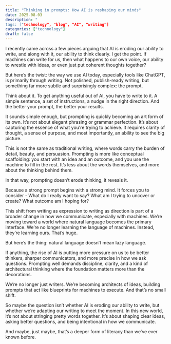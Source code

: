 ```yaml
---
title: "Thinking in prompts: How AI is reshaping our minds"
date: 2025-08-03
description: "
tags: ["technology", "blog", "AI", "writing"]
categories: ["technology"]
draft: false
---
```


I recently came across a few pieces arguing that AI is eroding our ability to write, and along with it, our ability to think clearly. I get the point. If machines can write for us, then what happens to our own voice, our ability to wrestle with ideas, or even just put coherent thoughts together?

But here’s the twist: the way we use AI today, especially tools like ChatGPT, is primarily through writing. Not polished, publish-ready writing, but something far more subtle and surprisingly complex: the prompt.

Think about it. To get anything useful out of AI, you have to write to it. A simple sentence, a set of instructions, a nudge in the right direction. And the better your prompt, the better your results.

It sounds simple enough, but prompting is quickly becoming an art form of its own. It’s not about elegant phrasing or grammar perfection. It’s about capturing the essence of what you’re trying to achieve. It requires clarity of thought, a sense of purpose, and most importantly, an ability to see the big picture.

This is not the same as traditional writing, where words carry the burden of detail, beauty, and persuasion. Prompting is more like conceptual scaffolding: you start with an idea and an outcome, and you use the machine to fill in the rest. It’s less about the words themselves, and more about the thinking behind them.

In that way, prompting doesn’t erode thinking, it reveals it.

Because a strong prompt begins with a strong mind. It forces you to consider - What do I really want to say? What am I trying to uncover or create? What outcome am I hoping for?

This shift from writing as expression to writing as direction is part of a broader change in how we communicate, especially with machines. We’re moving toward a world where natural language becomes the primary interface. We’re no longer learning the language of machines. Instead, they’re learning ours. That’s huge.

But here’s the thing: natural language doesn’t mean lazy language.

If anything, the rise of AI is putting more pressure on us to be better thinkers, sharper communicators, and more precise in how we ask questions. Prompting well demands discipline, clarity, and a kind of architectural thinking where the foundation matters more than the decorations.

We’re no longer just writers. We’re becoming architects of ideas, building prompts that act like blueprints for machines to execute. And that’s no small shift.

So maybe the question isn’t whether AI is eroding our ability to write, but whether we’re adapting our writing to meet the moment. In this new world, it’s not about stringing pretty words together. It’s about shaping clear ideas, asking better questions, and being intentional in how we communicate.

And maybe, just maybe, that’s a deeper form of literacy than we’ve ever known before.
